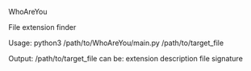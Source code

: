 WhoAreYou

File extension finder

Usage:
    python3 /path/to/WhoAreYou/main.py /path/to/target_file

Output:
    /path/to/target_file can be:
        extension
            description
            file signature
